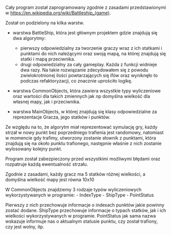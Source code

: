﻿Cały program został zaprogramowany zgodnie z zasadami przedstawionymi w https://en.wikipedia.org/wiki/Battleship_(game).

Został on podzielony na kilka warstw.

- warstwa BattleShip, która jest głównym projektem gdzie znajdują się dwa algorytmy: 
	- pierwszy odpowiedzialny za tworzenie graczy wraz z ich statkami i punktami do nich należącymi oraz swoją mapą, 
	na której znajdują się statki i mapą przeciwnika.
	- drugi odpowiedzialny za cały gameplay. Każda z funkcji widnieje dwa razy. Na takie rozwiązanie zdecydowałem się z powodu
	zwielokrotnionej ilości powtarzających się ifów oraz wyniknęło to podczas refaktoryzacji, co znacznie uprościło logikę.

- warstwa CommonObjects, która zawiera wszystkie typy wyliczeniowe oraz wartości dla takich zmiennych jak np domyślna wielkość dla 
własnej mapy, jak i przeciwnika.

- warstwa MainObjects, w której znajdują się klasy odpowiedzialne za reprezentacje Gracza, jego statków i punktów.


Ze względu na to, że algorytm miał reprezentować symulację gry, każdy strzał w nowy punkt bez poprzedniego trafienia jest randomowy,
natomiast w momencie gdy trafimy, utworzony zostanie słownik z punktami, która znajdują się na około punktu trafionego, następnie
właśnie z  nich zostanie wylosowany kolejny punkt.

Program został zabezpieczony przed wszystkimi możliwymi błędami oraz rozpatruje każdą ewentualność strzału.

Zgodnie z zasadami, każdy gracz ma 5 statków różnej wielkości, a domyślna wielkość mapy jest równa 10x10


W CommonObjects znajdziemy 3 rodzaje typów wyliczeniowych wykorzystywanych w programie:
	- IndexType
	- ShipType
	- PointStatus

Pierwszy z nich przechowuje informacje o indexach punktów jakie powinny zostać dodane.
ShipType przechowuje informacje o typach statków, jak i ich wielkości wykorzystywanych w programie.
PointStatus jak sama nazwa wskazuje informuje nas o aktualnym statusie punktu, czy został trafiony, czy jest wolny, itp.

